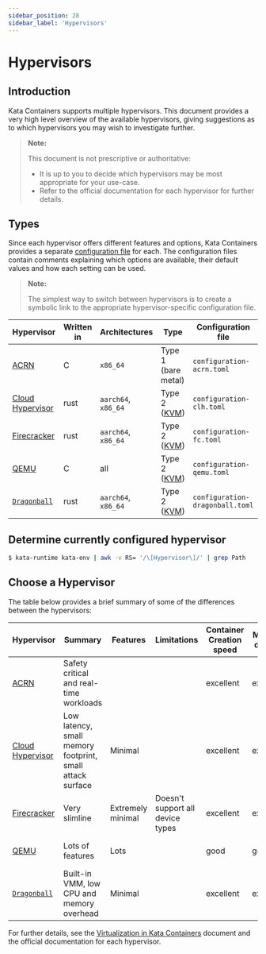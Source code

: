 ```yaml
---
sidebar_position: 28
sidebar_label: 'Hypervisors'
---
```

# Hypervisors

## Introduction

Kata Containers supports multiple hypervisors. This document provides a very
high level overview of the available hypervisors, giving suggestions as to
which hypervisors you may wish to investigate further.

> **Note:**
>
> This document is not prescriptive or authoritative:
>
> - It is up to you to decide which hypervisors may be most appropriate for
>   your use-case.
> - Refer to the official documentation for each hypervisor for further details.

## Types

Since each hypervisor offers different features and options, Kata Containers
provides a separate
[configuration file](/src/runtime/README.md#configuration)
for each. The configuration files contain comments explaining which options
are available, their default values and how each setting can be used.

> **Note:**
>
> The simplest way to switch between hypervisors is to create a symbolic link
> to the appropriate hypervisor-specific configuration file.

| Hypervisor | Written in | Architectures | Type | Configuration file |
|-|-|-|-|-|
[ACRN] | C | `x86_64` | Type 1 (bare metal) | `configuration-acrn.toml` |
[Cloud Hypervisor] | rust | `aarch64`, `x86_64` | Type 2 ([KVM]) | `configuration-clh.toml` |
[Firecracker] | rust | `aarch64`, `x86_64` | Type 2 ([KVM]) | `configuration-fc.toml` |
[QEMU] | C | all | Type 2 ([KVM]) | `configuration-qemu.toml` |
[`Dragonball`] | rust | `aarch64`, `x86_64` | Type 2 ([KVM]) | `configuration-dragonball.toml` |

## Determine currently configured hypervisor

```bash
$ kata-runtime kata-env | awk -v RS= '/\[Hypervisor\]/' | grep Path
```

## Choose a Hypervisor

The table below provides a brief summary of some of the differences between
the hypervisors:


| Hypervisor | Summary | Features | Limitations | Container Creation speed | Memory density | Use cases | Comment |
|-|-|-|-|-|-|-|-|
[ACRN] | Safety critical and real-time workloads | | | excellent | excellent | Embedded and IOT systems | For advanced users |
[Cloud Hypervisor] | Low latency, small memory footprint, small attack surface | Minimal | | excellent | excellent | High performance modern cloud workloads | |
[Firecracker] | Very slimline | Extremely minimal | Doesn't support all device types | excellent | excellent | Serverless / FaaS | |
[QEMU] | Lots of features | Lots | | good | good | Good option for most users | | All users |
[`Dragonball`] | Built-in VMM,  low CPU and memory overhead| Minimal | | excellent | excellent | Optimized for most container workloads | `out-of-the-box` Kata Containers experience |

For further details, see the [Virtualization in Kata Containers](design/virtualization.md) document and the official documentation for each hypervisor.

[ACRN]: https://projectacrn.org
[Cloud Hypervisor]: https://github.com/cloud-hypervisor/cloud-hypervisor
[Firecracker]: https://github.com/firecracker-microvm/firecracker
[KVM]: https://en.wikipedia.org/wiki/Kernel-based_Virtual_Machine
[QEMU]: http://www.qemu-project.org
[`Dragonball`]: https://github.com/kata-containers/kata-containers/blob/main/src/dragonball
